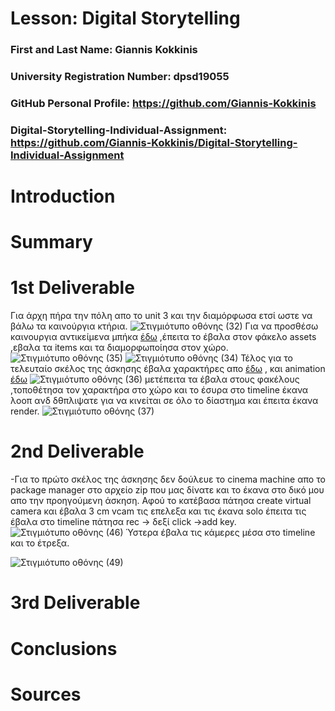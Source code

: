 # Lesson: Digital Storytelling

### First and Last Name: Giannis Kokkinis
### University Registration Number: dpsd19055
### GitHub Personal Profile: https://github.com/Giannis-Kokkinis
### Digital-Storytelling-Individual-Assignment: https://github.com/Giannis-Kokkinis/Digital-Storytelling-Individual-Assignment

# Introduction



# Summary


# 1st Deliverable
Για άρχη πήρα την πόλη απο το unit 3 και την διαμόρφωσα ετσί ωστε να βάλω τα καινούργια κτήρια.
![Στιγμιότυπο οθόνης (32)](https://user-images.githubusercontent.com/101402260/227745373-1250fbea-33cc-46d8-b670-0b6fd4c7a895.png)
Για να προσθέσω καινουργια αντικείμενα μπήκα [έδω](https://sketchfab.com/feed) ,έπειτα το έβαλα στον φάκελο assets ,εβαλα τα items και τα διαμορφωποίησα στον χώρο.
![Στιγμιότυπο οθόνης (35)](https://user-images.githubusercontent.com/101402260/227745584-f077f793-8eb8-419a-a776-cc314439889d.png)
![Στιγμιότυπο οθόνης (34)](https://user-images.githubusercontent.com/101402260/227745456-9e34d567-7c0b-4d41-8036-db0995b800e2.png)
Τέλος για το τελευταίο σκέλος της άσκησης έβαλα χαρακτήρες απο  [έδω](https://sketchfab.com/feed) , και animation [έδω](https://www.mixamo.com/#/)
![Στιγμιότυπο οθόνης (36)](https://user-images.githubusercontent.com/101402260/227745699-23fffb19-05ed-49ea-9b43-7cd9ea82fee4.png)
μετέπειτα τα έβαλα στους φακέλους ,τοποθέτησα τον χαρακτήρα στο χώρο και το έσυρα στο timeline έκανα λοοπ ανδ δθπλιψατε για να κινείται σε όλο το δίαστημα και έπειτα έκανα render.
![Στιγμιότυπο οθόνης (37)](https://user-images.githubusercontent.com/101402260/227745841-34178d8b-56bc-4691-8cbf-53b320918741.png)


# 2nd Deliverable
-Για το πρώτο σκέλος της άσκησης δεν δούλευε το cinema machine απο το package manager  στο αρχείο zip που μας δίνατε και το έκανα στο δικό μου απο την προηγούμενη άσκηση. Αφού το κατέβασα πάτησα create virtual camera και έβαλα 3 cm vcam τις επελεξα και τις έκανα solo έπειτα τις έβαλα στο timeline πάτησα rec -> δεξί click ->add key.
![Στιγμιότυπο οθόνης (46)](https://user-images.githubusercontent.com/101402260/236678739-1eeea9d5-faa3-4be5-80ea-2b2a21823bec.png)
Ύστερα έβαλα τις κάμερες μέσα στο timeline και το έτρεξα.

![Στιγμιότυπο οθόνης (49)](https://user-images.githubusercontent.com/101402260/236678941-8e54b666-e504-4c1c-b49d-5e0950a53636.png)


# 3rd Deliverable 


# Conclusions


# Sources
